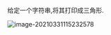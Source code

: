 给定一个字符串,将其打印成三角形.



![image-20210331115232578](E:\ryanKe\GitHub\kelh93\js-notes\images\image-20210331115232578.png)



